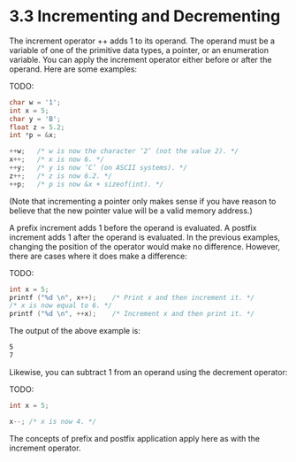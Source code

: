 # 3.3 Incrementing and Decrementing

The increment operator ++ adds 1 to its operand. The operand must be a variable of one of the primitive data types, a pointer, or an enumeration variable. You can apply the increment operator either before or after the operand. Here are some examples:

TODO:
```c
char w = '1';
int x = 5;
char y = 'B';
float z = 5.2;
int *p = &x;

++w;   /* w is now the character ‘2’ (not the value 2). */
x++;   /* x is now 6. */
++y;   /* y is now ‘C’ (on ASCII systems). */
z++;   /* z is now 6.2. */
++p;   /* p is now &x + sizeof(int). */
```

(Note that incrementing a pointer only makes sense if you have reason to believe that the new pointer value will be a valid memory address.)

A prefix increment adds 1 before the operand is evaluated. A postfix increment adds 1 after the operand is evaluated. In the previous examples, changing the position of the operator would make no difference. However, there are cases where it does make a difference:

TODO:
```c
int x = 5;
printf ("%d \n", x++);    /* Print x and then increment it. */
/* x is now equal to 6. */
printf ("%d \n", ++x);    /* Increment x and then print it. */
```

The output of the above example is:

```bash
5
7
```

Likewise, you can subtract 1 from an operand using the decrement operator:

TODO:
```c
int x = 5;

x--; /* x is now 4. */
```

The concepts of prefix and postfix application apply here as with the increment operator. 
